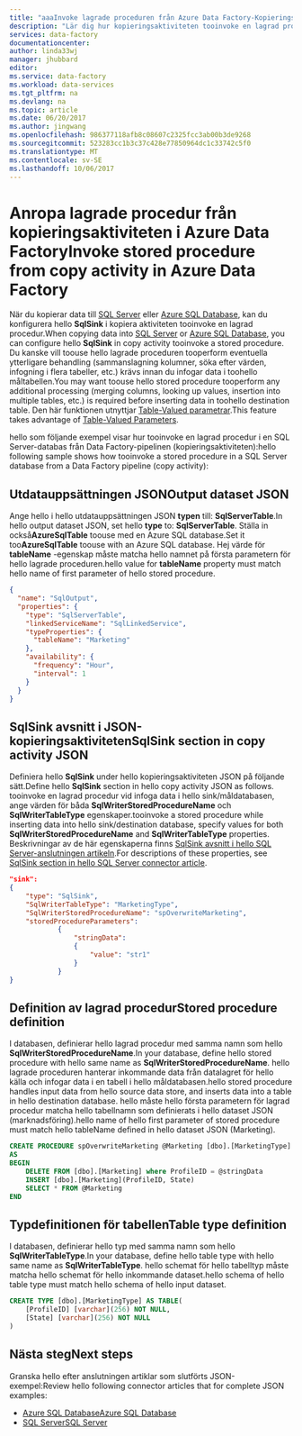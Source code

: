 ```yaml
---
title: "aaaInvoke lagrade proceduren från Azure Data Factory-Kopieringsaktiviteten | Microsoft Docs"
description: "Lär dig hur kopieringsaktiviteten tooinvoke en lagrad procedur i Azure SQL Database eller SQL Server från ett Azure Data Factory."
services: data-factory
documentationcenter: 
author: linda33wj
manager: jhubbard
editor: 
ms.service: data-factory
ms.workload: data-services
ms.tgt_pltfrm: na
ms.devlang: na
ms.topic: article
ms.date: 06/20/2017
ms.author: jingwang
ms.openlocfilehash: 986377118afb8c08607c2325fcc3ab00b3de9268
ms.sourcegitcommit: 523283cc1b3c37c428e77850964dc1c33742c5f0
ms.translationtype: MT
ms.contentlocale: sv-SE
ms.lasthandoff: 10/06/2017
---
```

# <a name="invoke-stored-procedure-from-copy-activity-in-azure-data-factory"></a><span data-ttu-id="abd35-103">Anropa lagrade procedur från kopieringsaktiviteten i Azure Data Factory</span><span class="sxs-lookup"><span data-stu-id="abd35-103">Invoke stored procedure from copy activity in Azure Data Factory</span></span>
<span data-ttu-id="abd35-104">När du kopierar data till [SQL Server](data-factory-sqlserver-connector.md) eller [Azure SQL Database](data-factory-azure-sql-connector.md), kan du konfigurera hello **SqlSink** i kopiera aktiviteten tooinvoke en lagrad procedur.</span><span class="sxs-lookup"><span data-stu-id="abd35-104">When copying data into [SQL Server](data-factory-sqlserver-connector.md) or [Azure SQL Database](data-factory-azure-sql-connector.md), you can configure hello **SqlSink** in copy activity tooinvoke a stored procedure.</span></span> <span data-ttu-id="abd35-105">Du kanske vill toouse hello lagrade proceduren tooperform eventuella ytterligare behandling (sammanslagning kolumner, söka efter värden, infogning i flera tabeller, etc.) krävs innan du infogar data i toohello måltabellen.</span><span class="sxs-lookup"><span data-stu-id="abd35-105">You may want toouse hello stored procedure tooperform any additional processing (merging columns, looking up values, insertion into multiple tables, etc.) is required before inserting data in toohello destination table.</span></span> <span data-ttu-id="abd35-106">Den här funktionen utnyttjar [Table-Valued parametrar](https://msdn.microsoft.com/library/bb675163.aspx).</span><span class="sxs-lookup"><span data-stu-id="abd35-106">This feature takes advantage of [Table-Valued Parameters](https://msdn.microsoft.com/library/bb675163.aspx).</span></span> 

<span data-ttu-id="abd35-107">hello som följande exempel visar hur tooinvoke en lagrad procedur i en SQL Server-databas från Data Factory-pipelinen (kopieringsaktiviteten):</span><span class="sxs-lookup"><span data-stu-id="abd35-107">hello following sample shows how tooinvoke a stored procedure in a SQL Server database from a Data Factory pipeline (copy activity):</span></span>  

## <a name="output-dataset-json"></a><span data-ttu-id="abd35-108">Utdatauppsättningen JSON</span><span class="sxs-lookup"><span data-stu-id="abd35-108">Output dataset JSON</span></span>
<span data-ttu-id="abd35-109">Ange hello i hello utdatauppsättningen JSON **typen** till: **SqlServerTable**.</span><span class="sxs-lookup"><span data-stu-id="abd35-109">In hello output dataset JSON, set hello **type** to: **SqlServerTable**.</span></span> <span data-ttu-id="abd35-110">Ställa in också**AzureSqlTable** toouse med en Azure SQL database.</span><span class="sxs-lookup"><span data-stu-id="abd35-110">Set it too**AzureSqlTable** toouse with an Azure SQL database.</span></span> <span data-ttu-id="abd35-111">Hej värde för **tableName** -egenskap måste matcha hello namnet på första parametern för hello lagrade proceduren.</span><span class="sxs-lookup"><span data-stu-id="abd35-111">hello value for **tableName** property must match hello name of first parameter of hello stored procedure.</span></span>  

```json
{
  "name": "SqlOutput",
  "properties": {
    "type": "SqlServerTable",
    "linkedServiceName": "SqlLinkedService",
    "typeProperties": {
      "tableName": "Marketing"
    },
    "availability": {
      "frequency": "Hour",
      "interval": 1
    }
  }
}
```

## <a name="sqlsink-section-in-copy-activity-json"></a><span data-ttu-id="abd35-112">SqlSink avsnitt i JSON-kopieringsaktiviteten</span><span class="sxs-lookup"><span data-stu-id="abd35-112">SqlSink section in copy activity JSON</span></span>
<span data-ttu-id="abd35-113">Definiera hello **SqlSink** under hello kopieringsaktiviteten JSON på följande sätt.</span><span class="sxs-lookup"><span data-stu-id="abd35-113">Define hello **SqlSink** section in hello copy activity JSON as follows.</span></span> <span data-ttu-id="abd35-114">tooinvoke en lagrad procedur vid infoga data i hello sink/måldatabasen, ange värden för båda **SqlWriterStoredProcedureName** och **SqlWriterTableType** egenskaper.</span><span class="sxs-lookup"><span data-stu-id="abd35-114">tooinvoke a stored procedure while inserting data into hello sink/destination database, specify values for both **SqlWriterStoredProcedureName** and **SqlWriterTableType** properties.</span></span> <span data-ttu-id="abd35-115">Beskrivningar av de här egenskaperna finns [SqlSink avsnitt i hello SQL Server-anslutningen artikeln](data-factory-sqlserver-connector.md#sqlsink).</span><span class="sxs-lookup"><span data-stu-id="abd35-115">For descriptions of these properties, see [SqlSink section in hello SQL Server connector article](data-factory-sqlserver-connector.md#sqlsink).</span></span>

```json
"sink":
{
    "type": "SqlSink",
    "SqlWriterTableType": "MarketingType",
    "SqlWriterStoredProcedureName": "spOverwriteMarketing", 
    "storedProcedureParameters":
            {
                "stringData": 
                {
                    "value": "str1"     
                }
            }
}
```

## <a name="stored-procedure-definition"></a><span data-ttu-id="abd35-116">Definition av lagrad procedur</span><span class="sxs-lookup"><span data-stu-id="abd35-116">Stored procedure definition</span></span> 
<span data-ttu-id="abd35-117">I databasen, definierar hello lagrad procedur med samma namn som hello **SqlWriterStoredProcedureName**.</span><span class="sxs-lookup"><span data-stu-id="abd35-117">In your database, define hello stored procedure with hello same name as **SqlWriterStoredProcedureName**.</span></span> <span data-ttu-id="abd35-118">hello lagrade proceduren hanterar inkommande data från datalagret för hello källa och infogar data i en tabell i hello måldatabasen.</span><span class="sxs-lookup"><span data-stu-id="abd35-118">hello stored procedure handles input data from hello source data store, and inserts data into a table in hello destination database.</span></span> <span data-ttu-id="abd35-119">hello måste hello första parametern för lagrad procedur matcha hello tabellnamn som definierats i hello dataset JSON (marknadsföring).</span><span class="sxs-lookup"><span data-stu-id="abd35-119">hello name of hello first parameter of stored procedure must match hello tableName defined in hello dataset JSON (Marketing).</span></span>

```sql
CREATE PROCEDURE spOverwriteMarketing @Marketing [dbo].[MarketingType] READONLY, @stringData varchar(256)
AS
BEGIN
    DELETE FROM [dbo].[Marketing] where ProfileID = @stringData
    INSERT [dbo].[Marketing](ProfileID, State)
    SELECT * FROM @Marketing
END
```

## <a name="table-type-definition"></a><span data-ttu-id="abd35-120">Typdefinitionen för tabellen</span><span class="sxs-lookup"><span data-stu-id="abd35-120">Table type definition</span></span>
<span data-ttu-id="abd35-121">I databasen, definierar hello typ med samma namn som hello **SqlWriterTableType**.</span><span class="sxs-lookup"><span data-stu-id="abd35-121">In your database, define hello table type with hello same name as **SqlWriterTableType**.</span></span> <span data-ttu-id="abd35-122">hello schemat för hello tabelltyp måste matcha hello schemat för hello inkommande dataset.</span><span class="sxs-lookup"><span data-stu-id="abd35-122">hello schema of hello table type must match hello schema of hello input dataset.</span></span>

```sql
CREATE TYPE [dbo].[MarketingType] AS TABLE(
    [ProfileID] [varchar](256) NOT NULL,
    [State] [varchar](256) NOT NULL
)
```

## <a name="next-steps"></a><span data-ttu-id="abd35-123">Nästa steg</span><span class="sxs-lookup"><span data-stu-id="abd35-123">Next steps</span></span>
<span data-ttu-id="abd35-124">Granska hello efter anslutningen artiklar som slutförts JSON-exempel:</span><span class="sxs-lookup"><span data-stu-id="abd35-124">Review hello following connector articles that for complete JSON examples:</span></span> 

- [<span data-ttu-id="abd35-125">Azure SQL Database</span><span class="sxs-lookup"><span data-stu-id="abd35-125">Azure SQL Database</span></span>](data-factory-azure-sql-connector.md)
- [<span data-ttu-id="abd35-126">SQL Server</span><span class="sxs-lookup"><span data-stu-id="abd35-126">SQL Server</span></span>](data-factory-sqlserver-connector.md)
